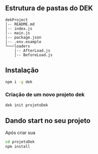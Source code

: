## Estrutura de pastas do DEK

```
dekProject
│-- README.md
│-- index.js  
│-- main.js
|-- package.json
|-- .env.example
└───loaders
    │-- AfterLoad.js
    │-- BeforeLoad.js
```

## Instalação

```bash
npm i -g dek
```

### Criação de um novo projeto dek

```bash
dek init projetoDek
```


## Dando start no seu projeto

Após criar sua 

```bash
cd projetoDek
npm install
```

